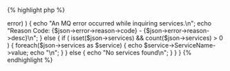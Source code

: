 {% highlight php %}
<?php
	/*
	 * This sample will show all SYSTEM services.
	 * MQWeb runs on localhost and is listening on port 8081. 
	 */
	$url = "http://localhost:8081/api/service/inquire/PIGEON/SYSTEM*";

	$curl = curl_init();
	curl_setopt($curl, CURLOPT_URL, $url);
	curl_setopt($curl, CURLOPT_RETURNTRANSFER, 1);

	if ( ($response = curl_exec($curl)) === false )	{
		$err = curl_error($curl);
		echo "An HTTP error occurred while getting service information: $err\n";
	}
	else {
		$json = json_decode($response);
		if ( isset($json->error) ) {
			echo "An MQ error occurred while inquiring services.\n";
			echo "Reason Code: {$json->error->reason->code} - {$json->error->reason->desc}\n";
		}
		else {
			if ( isset($json->services) && count($json->services) > 0 ) {
				foreach($json->services as $service)
				{
					echo $service->ServiceName->value;
					echo "\n";
				}
			}
			else
			{
				echo "No services found\n";
			}
		}
	}
{% endhighlight %}
